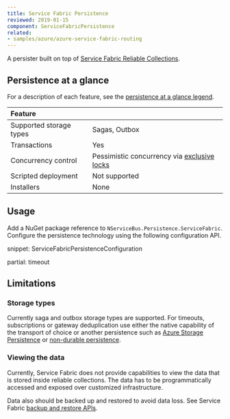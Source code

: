 ```yaml
---
title: Service Fabric Persistence
reviewed: 2019-01-15
component: ServiceFabricPersistence
related:
- samples/azure/azure-service-fabric-routing
---
```


A persister built on top of [Service Fabric Reliable Collections](https://docs.microsoft.com/en-us/azure/service-fabric/service-fabric-reliable-services-reliable-collections).


## Persistence at a glance

For a description of each feature, see the [persistence at a glance legend](/persistence/#persistence-at-a-glance).

|Feature                    |   |
|:---                       |---
|Supported storage types    |Sagas, Outbox
|Transactions               |Yes
|Concurrency control        |Pessimistic concurrency via [exclusive locks](https://docs.microsoft.com/en-us/azure/service-fabric/service-fabric-reliable-services-reliable-collections-transactions-locks#locks)
|Scripted deployment        |Not supported
|Installers                 |None


## Usage

Add a NuGet package reference to `NServiceBus.Persistence.ServiceFabric`. Configure the persistence technology using the following configuration API.

snippet: ServiceFabricPersistenceConfiguration

partial: timeout

## Limitations


### Storage types

Currently saga and outbox storage types are supported. For timeouts, subscriptions or gateway deduplication use either the native capability of the transport of choice or another persistence such as [Azure Storage Persistence](/persistence/azure-table) or [non-durable persistence](/persistence/non-durable/).


### Viewing the data

Currently, Service Fabric does not provide capabilities to view the data that is stored inside reliable collections. The data has to be programmatically accessed and exposed over customized infrastructure.

Data also should be backed up and restored to avoid data loss. See Service Fabric [backup and restore APIs](https://docs.microsoft.com/en-us/azure/service-fabric/service-fabric-reliable-services-backup-restore).

